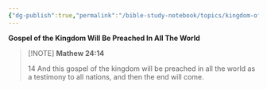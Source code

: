 ```yaml
---
{"dg-publish":true,"permalink":"/bible-study-notebook/topics/kingdom-of-god/matthew-24v14/","tags":["Kingdom-of-God"],"created":"2025-06-02T23:40:12.203-04:00","updated":"2025-06-02T20:08:11.149-04:00"}
---
```


**Gospel of the Kingdom Will Be Preached In All The World**

> [!NOTE] **Mathew 24:14**
>
> 14 And this gospel of the kingdom will be preached in all the world as a testimony to all nations, and then the end will come.


